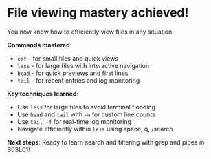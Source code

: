# File viewing mastery achieved!

You now know how to efficiently view files in any situation!

**Commands mastered**:
- `cat` - for small files and quick views
- `less` - for large files with interactive navigation
- `head` - for quick previews and first lines
- `tail` - for recent entries and log monitoring

**Key techniques learned**:
- Use `less` for large files to avoid terminal flooding
- Use `head` and `tail` with `-n` for custom line counts
- Use `tail -f` for real-time log monitoring
- Navigate efficiently within `less` using space, q, /search

**Next steps**: Ready to learn search and filtering with grep and pipes in S03L01!